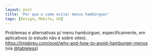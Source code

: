 ```yaml
---
layout: post
title: 'Por que e como evitar menus hambúrguer'
tags: [Design, Mobile, UX]
---
```


Problemas e alternativas p/ menu hambúrguer, especificamente, em aplicativos (o estudo não é sobre sites).<br>
<https://lmjabreu.com/post/why-and-how-to-avoid-hamburger-menus><br>
(via [@tableless](https://twitter.com/tableless/status/555333723764584448))
